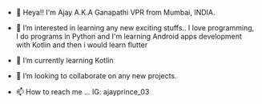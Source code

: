 - 👋 Heya!!
 I'm Ajay A.K.A Ganapathi VPR from Mumbai, INDIA.
 
- 👀 I’m interested in learning any new exciting stuffs.. I love programming, I do programs in Python and I'm learning Android apps development with Kotlin and then i would learn flutter

- 🌱 I’m currently learning Kotlin

- 💞️ I’m looking to collaborate on any new projects.

- 📫 How to reach me ...
   IG: ajayprince_03

<!---
Ajayprince/Ajayprince is a ✨ special ✨ repository because its `README.md` (this file) appears on your GitHub profile.
You can click the Preview link to take a look at your changes.
--->
